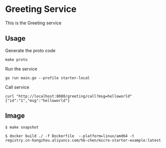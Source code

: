 # Greeting Service

This is the Greeting service

## Usage

Generate the proto code

```
make proto
```

Run the service

```
go run main.go --profile starter-local
```

Call service

```shell script
curl "http://localhost:8080/greeting/call?msg=helloworld"
{"id":"1","msg":"helloworld"}
```

## Image

```shell
$ make snapshot

$ docker build ./ -f Dockerfile  --platform=linux/amd64 -t registry.cn-hangzhou.aliyuncs.com/hb-chen/micro-starter-example:latest
```

